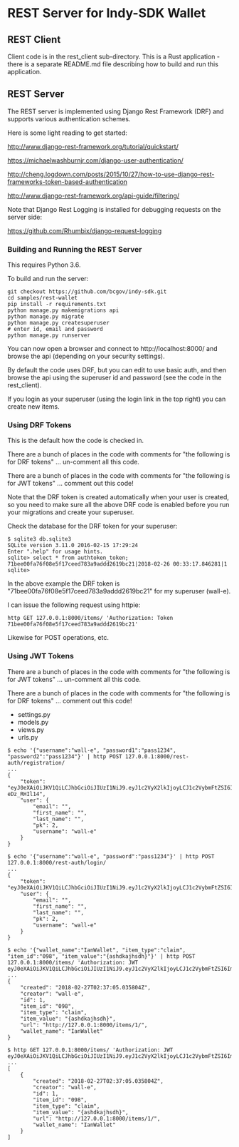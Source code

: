 # REST Server for Indy-SDK Wallet

## REST Client

Client code is in the rest_client sub-directory. This is a Rust application - there is a separate README.md file describing how to build and run this application.

## REST Server

The REST server is implemented using Django Rest Framework (DRF) and supports various authentication schemes.

Here is some light reading to get started:

http://www.django-rest-framework.org/tutorial/quickstart/

https://michaelwashburnjr.com/django-user-authentication/

http://cheng.logdown.com/posts/2015/10/27/how-to-use-django-rest-frameworks-token-based-authentication

http://www.django-rest-framework.org/api-guide/filtering/

Note that Django Rest Logging is installed for debugging requests on the server side:

https://github.com/Rhumbix/django-request-logging

### Building and Running the REST Server

This requires Python 3.6.

To build and run the server:

```
git checkout https://github.com/bcgov/indy-sdk.git
cd samples/rest-wallet
pip install -r requirements.txt
python manage.py makemigrations api
python manage.py migrate
python manage.py createsuperuser
# enter id, email and password
python manage.py runserver
```

You can now open a browser and connect to http://localhost:8000/ and browse the api (depending on your security settings).

By default the code uses DRF, but you can edit to use basic auth, and then browse the api using the superuser id and password (see the code in the rest_client).

If you login as your superuser (using the login link in the top right) you can create new items.

### Using DRF Tokens

This is the default how the code is checked in.

There are a bunch of places in the code with comments for "the following is for DRF tokens" ... un-comment all this code.

There are a bunch of places in the code with comments for "the following is for JWT tokens" ... comment out this code!

Note that the DRF token is created automatically when your user is created, so you need to make sure all the above DRF code is enabled before you run your migrations and create your superuser.

Check the database for the DRF token for your superuser:

```
$ sqlite3 db.sqlite3
SQLite version 3.11.0 2016-02-15 17:29:24
Enter ".help" for usage hints.
sqlite> select * from authtoken_token;
71bee00fa76f08e5f17ceed783a9addd2619bc21|2018-02-26 00:33:17.846281|1
sqlite>
```

In the above example the DRF token is "71bee00fa76f08e5f17ceed783a9addd2619bc21" for my superuser (wall-e).

I can issue the following request using httpie:

```
http GET 127.0.0.1:8000/items/ 'Authorization: Token 71bee00fa76f08e5f17ceed783a9addd2619bc21'
```

Likewise for POST operations, etc.

### Using JWT Tokens

There are a bunch of places in the code with comments for "the following is for JWT tokens" ... un-comment all this code.

There are a bunch of places in the code with comments for "the following is for DRF tokens" ... comment out this code!

* settings.py
* models.py
* views.py
* urls.py

```
$ echo '{"username":"wall-e", "password1":"pass1234", "password2":"pass1234"}' | http POST 127.0.0.1:8000/rest-auth/registration/
...
{
    "token": "eyJ0eXAiOiJKV1QiLCJhbGciOiJIUzI1NiJ9.eyJ1c2VyX2lkIjoyLCJ1c2VybmFtZSI6ImlhbjIiLCJleHAiOjE1MTk2OTE0OTQsImVtYWlsIjoiIiwib3JpZ19pYXQiOjE1MTk2ODc4OTR9.bBIgczb4yJwqX0uUX5Pls3fPlyUkkHf3-eDz_RHIl14",
    "user": {
        "email": "",
        "first_name": "",
        "last_name": "",
        "pk": 2,
        "username": "wall-e"
    }
}

$ echo '{"username":"wall-e", "password":"pass1234"}' | http POST 127.0.0.1:8000/rest-auth/login/
...
{
    "token": "eyJ0eXAiOiJKV1QiLCJhbGciOiJIUzI1NiJ9.eyJ1c2VyX2lkIjoyLCJ1c2VybmFtZSI6ImlhbjIiLCJleHAiOjE1MTk3MDI1OTgsImVtYWlsIjoiIiwib3JpZ19pYXQiOjE1MTk2OTg5OTh9.TqLbm6j7FuO6KZnf5gouX8utwnu7DTGuFVq4jiuEato",
    "user": {
        "email": "",
        "first_name": "",
        "last_name": "",
        "pk": 2,
        "username": "wall-e"
    }
}

$ echo '{"wallet_name":"IanWallet", "item_type":"claim", "item_id":"098", "item_value":"{ashdkajhsdh}"}' | http POST 127.0.0.1:8000/items/ 'Authorization: JWT eyJ0eXAiOiJKV1QiLCJhbGciOiJIUzI1NiJ9.eyJ1c2VyX2lkIjoyLCJ1c2VybmFtZSI6ImlhbjIiLCJleHAiOjE1MTk3MDI1OTgsImVtYWlsIjoiIiwib3JpZ19pYXQiOjE1MTk2OTg5OTh9.TqLbm6j7FuO6KZnf5gouX8utwnu7DTGuFVq4jiuEato'
...
{
    "created": "2018-02-27T02:37:05.035804Z",
    "creator": "wall-e",
    "id": 1,
    "item_id": "098",
    "item_type": "claim",
    "item_value": "{ashdkajhsdh}",
    "url": "http://127.0.0.1:8000/items/1/",
    "wallet_name": "IanWallet"
}

$ http GET 127.0.0.1:8000/items/ 'Authorization: JWT eyJ0eXAiOiJKV1QiLCJhbGciOiJIUzI1NiJ9.eyJ1c2VyX2lkIjoyLCJ1c2VybmFtZSI6ImlhbjIiLCJleHAiOjE1MTk3MDI1OTgsImVtYWlsIjoiIiwib3JpZ19pYXQiOjE1MTk2OTg5OTh9.TqLbm6j7FuO6KZnf5gouX8utwnu7DTGuFVq4jiuEato'
...
[
    {
        "created": "2018-02-27T02:37:05.035804Z",
        "creator": "wall-e",
        "id": 1,
        "item_id": "098",
        "item_type": "claim",
        "item_value": "{ashdkajhsdh}",
        "url": "http://127.0.0.1:8000/items/1/",
        "wallet_name": "IanWallet"
    }
]
```
